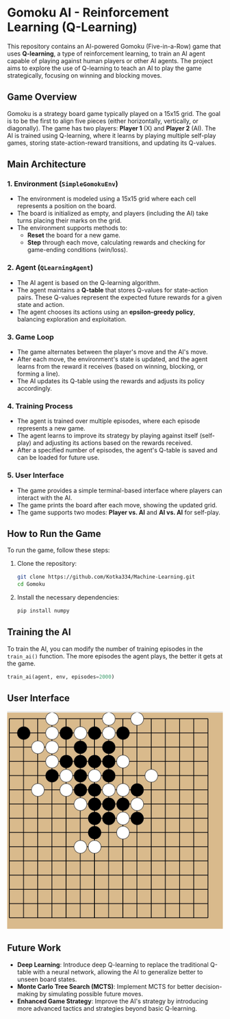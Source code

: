 # Gomoku AI - Reinforcement Learning (Q-Learning)

This repository contains an AI-powered Gomoku (Five-in-a-Row) game that uses **Q-learning**, a type of reinforcement learning, to train an AI agent capable of playing against human players or other AI agents. The project aims to explore the use of Q-learning to teach an AI to play the game strategically, focusing on winning and blocking moves.

## Game Overview

Gomoku is a strategy board game typically played on a 15x15 grid. The goal is to be the first to align five pieces (either horizontally, vertically, or diagonally). The game has two players: **Player 1** (X) and **Player 2** (AI). The AI is trained using Q-learning, where it learns by playing multiple self-play games, storing state-action-reward transitions, and updating its Q-values.

## Main Architecture

### 1. **Environment (`SimpleGomokuEnv`)**
   - The environment is modeled using a 15x15 grid where each cell represents a position on the board. 
   - The board is initialized as empty, and players (including the AI) take turns placing their marks on the grid.
   - The environment supports methods to:
     - **Reset** the board for a new game.
     - **Step** through each move, calculating rewards and checking for game-ending conditions (win/loss).

### 2. **Agent (`QLearningAgent`)**
   - The AI agent is based on the Q-learning algorithm.
   - The agent maintains a **Q-table** that stores Q-values for state-action pairs. These Q-values represent the expected future rewards for a given state and action.
   - The agent chooses its actions using an **epsilon-greedy policy**, balancing exploration and exploitation.

### 3. **Game Loop**
   - The game alternates between the player's move and the AI's move.
   - After each move, the environment's state is updated, and the agent learns from the reward it receives (based on winning, blocking, or forming a line).
   - The AI updates its Q-table using the rewards and adjusts its policy accordingly.

### 4. **Training Process**
   - The agent is trained over multiple episodes, where each episode represents a new game.
   - The agent learns to improve its strategy by playing against itself (self-play) and adjusting its actions based on the rewards received.
   - After a specified number of episodes, the agent's Q-table is saved and can be loaded for future use.

### 5. **User Interface**
   - The game provides a simple terminal-based interface where players can interact with the AI.
   - The game prints the board after each move, showing the updated grid.
   - The game supports two modes: **Player vs. AI** and **AI vs. AI** for self-play.

## How to Run the Game

To run the game, follow these steps:

1. Clone the repository:
   ```bash
   git clone https://github.com/Kotka334/Machine-Learning.git
   cd Gomoku
   ```
2. Install the necessary dependencies:
   ```bash
   pip install numpy
   ```
## Training the AI
To train the AI, you can modify the number of training episodes in the `train_ai()` function. The more episodes the agent plays, the better it gets at the game.
  ```python
  train_ai(agent, env, episodes=2000)
  ```
## User Interface
![Game Screenshot](https://github.com/Kotka334/Machine-Learning/blob/master/GameUI/GameUI.jpg)

## Future Work
- **Deep Learning**: Introduce deep Q-learning to replace the traditional Q-table with a neural network, allowing the AI to generalize better to unseen board states.
- **Monte Carlo Tree Search (MCTS)**: Implement MCTS for better decision-making by simulating possible future moves.
- **Enhanced Game Strategy**: Improve the AI's strategy by introducing more advanced tactics and strategies beyond basic Q-learning.
